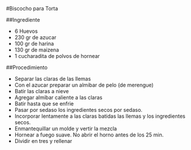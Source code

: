 ﻿#Biscocho para Torta

##Ingrediente
 * 6 Huevos
 * 230 gr de azucar
 * 100 gr de harina
 * 130 gr de maizena
 * 1 cucharadita de polvos de hornear

##Procedimiento
 * Separar las claras de las llemas
 * Con el azucar preparar un almibar de pelo (de merengue)
 * Batir las claras a nieve
 * Agregar almibar caliente a las claras
 * Batir hasta que se enfrie
 * Pasar por sedaso los ingredientes secos por sedaso.
 * Incorporar lentamente a las claras batidas las llemas y los ingredientes secos.
 * Enmantequillar un molde y vertir la mezcla
 * Hornear a fuego suave. No abrir el horno antes de los 25 min. 
 * Dividir en tres y rellenar